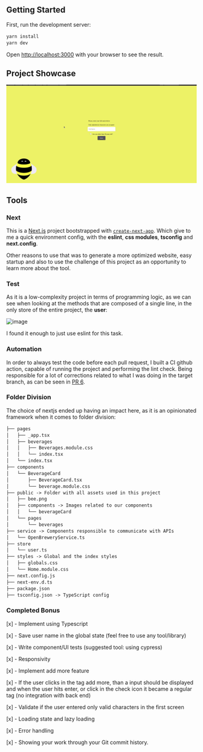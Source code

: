 ## Getting Started

First, run the development server:

```bash
yarn install
yarn dev
```

Open [http://localhost:3000](http://localhost:3000) with your browser to see the result.

## Project Showcase

![Alt Text](https://github.com/douglasliralima/beverage-guide/blob/main/projectShowcase.gif)

## Tools

### Next

This is a [Next.js](https://nextjs.org/) project bootstrapped with [`create-next-app`](https://github.com/vercel/next.js/tree/canary/packages/create-next-app). Which give to me a quick environment config, with the <b>eslint</b>, <b>css modules</b>, <b>tsconfig</b> and <b>next.config</b>.

Other reasons to use that was to generate a more optimized website, easy startup and also to use the challenge of this project as an opportunity to learn more about the tool.

### Test

As it is a low-complexity project in terms of programming logic, as we can see when looking at the methods that are composed of a single line, in the only store of the entire project, the <b>user</b>:
  
![image](https://user-images.githubusercontent.com/28794821/163867186-dd4badc0-4e02-44f9-bf38-d93ce7694f85.png)

I found it enough to just use eslint for this task.

### Automation

In order to always test the code before each pull request, I built a CI github action, capable of running the project and performing the lint check. Being responsible for a lot of corrections related to what I was doing in the target branch, as can be seen in [PR 6](https://github.com/douglasliralima/beverage-guide/pull/6).

### Folder Division

The choice of nextjs ended up having an impact here, as it is an opinionated framework when it comes to folder division:

```txt
├── pages
│   ├── _app.tsx
│   ├── beverages
│   │   ├── Beverages.module.css
│   │   └── index.tsx
│   └── index.tsx
├── components
│   └── BeverageCard
│       ├── BeverageCard.tsx
│       └── beverage.module.css
├── public -> Folder with all assets used in this project
│   ├── bee.png
│   ├── components -> Images related to our components
│   │   └── beverageCard
│   └── pages
│       └── beverages
├── service -> Components responsible to communicate with APIs 
│   └── OpenBreweryService.ts
├── store
│   └── user.ts
├── styles -> Global and the index styles
│   ├── globals.css
│   └── Home.module.css
├── next.config.js
├── next-env.d.ts
├── package.json
├── tsconfig.json -> TypeScript config
```

### Completed Bonus

[x] - Implement using Typescript

[x] - Save user name in the global state (feel free to use any tool/library)

[x] - Write component/UI tests (suggested tool: using cypress)

[x] - Responsivity

[x] - Implement add more feature

[x] - If the user clicks in the tag add more, than a input should be displayed and when the user hits enter, or click in the check icon it became a regular tag (no integration with back end)

[x] - Validate if the user entered only valid characters in the first screen

[x] - Loading state and lazy loading

[x] - Error handling

[x] - Showing your work through your Git commit history.
